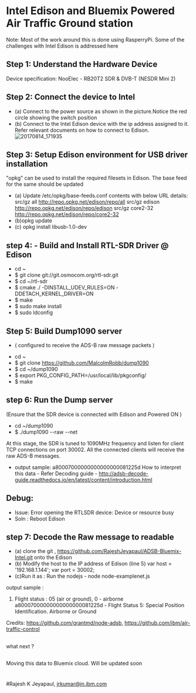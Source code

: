 ##
Intel Edison and Bluemix Powered Air Traffic Ground station
===========================================================
Note: Most of the work around this is done using RasperryPi. Some of the challenges with Intel Edison is addressed here
> ##
Step 1: **Understand the Hardware Device**
-----------------------------------------

Device specification: NooElec - RB20T2 SDR & DVB-T (NESDR Mini 2)

Step 2: **Connect the device to Intel**
---------------------------------------
* (a) Connect to the power source as shown in the picture.Notice the red circle showing the switch position
* (b) Connect to the Intel Edison device with the ip address assigned to it. Refer relevant documents on how to connect to Edison.
![20170814_171935](https://user-images.githubusercontent.com/7920214/29274115-496b350a-8124-11e7-9e6b-f418c646ebb0.jpg)

Step 3: Setup Edison environment for USB driver installation
------------------------------------------------------------

"opkg" can be used to install the required filesets in Edison. The base feed for the same should be updated
* (a) Update /etc/opkg/base-feeds.conf contents with below URL details:
src/gz all http://repo.opkg.net/edison/repo/all
src/gz edison http://repo.opkg.net/edison/repo/edison
src/gz core2-32 http://repo.opkg.net/edison/repo/core2-32
* (b)opkg update
* (c) opkg install libusb-1.0-dev

step 4: - Build and Install RTL-SDR Driver @ Edison
---------------------------------------------------

* cd ~
* $ git clone git://git.osmocom.org/rtl-sdr.git
* $ cd ~/rtl-sdr
* $ cmake ./ -DINSTALL_UDEV_RULES=ON -DDETACH_KERNEL_DRIVER=ON
* $ make
* $ sudo make install
* $ sudo ldconfig

Step 5: Build Dump1090 server 
-----------------------------
+ ( configured to receive the ADS-B raw message packets )
* cd ~
* $ git clone https://github.com/MalcolmRobb/dump1090
* $ cd ~/dump1090
* $ export PKG_CONFIG_PATH=/usr/local/lib/pkgconfig/
* $ make
 
step 6: Run the Dump server 
---------------------------
(Ensure that the SDR device is connected with Edison and  Powered ON )
* cd ~/dump1090
* $ ./dump1090 --raw --net

At this stage, the SDR is tuned to 1090MHz frequency and listen for client TCP connections on port 30002.
All the connected clients will receive the raw ADS-B messages.

+ output sample: a80007000000000000000081225d
How to interpret this data - Refer Decoding guide - http://adsb-decode-guide.readthedocs.io/en/latest/content/introduction.html


Debug:
------
* Issue: Error opening the RTLSDR device: Device or resource busy
* Soln : Reboot Edison


step 7: Decode the Raw message to readable
------------------------------------------
* (a) clone the git , https://github.com/RajeshJeyapaul/ADSB-Bluemix-Intel.git onto the Edison 
* (b) Modify the host to the IP address of Edison (line 5)
var host = '192.168.1.144';
var port = 30002;
* (c)Run it as : Run the nodejs - node node-examplenet.js

output sample : 
1. Flight status : 05 (air or ground), 0 - airborne
a80007000000000000000081225d - Flight Status 5: Special Position Identification. Airborne or Ground

Credits: https://github.com/grantmd/node-adsb, 
https://github.com/ibm/air-traffic-control
##
what next ?
##
Moving this data to Bluemix cloud. Will be updated soon
#
#Rajesh K Jeyapaul, jrkumar@in.ibm.com
